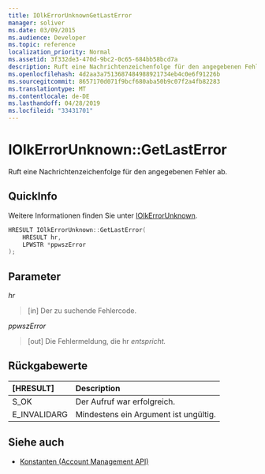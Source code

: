 ```yaml
---
title: IOlkErrorUnknownGetLastError
manager: soliver
ms.date: 03/09/2015
ms.audience: Developer
ms.topic: reference
localization_priority: Normal
ms.assetid: 3f332de3-470d-9bc2-0c65-684bb58bcd7a
description: Ruft eine Nachrichtenzeichenfolge für den angegebenen Fehler ab.
ms.openlocfilehash: 4d2aa3a7513687484988921734eb4c0e6f91226b
ms.sourcegitcommit: 8657170d071f9bcf680aba50b9c07f2a4fb82283
ms.translationtype: MT
ms.contentlocale: de-DE
ms.lasthandoff: 04/28/2019
ms.locfileid: "33431701"
---
```

# <a name="iolkerrorunknowngetlasterror"></a>IOlkErrorUnknown::GetLastError

Ruft eine Nachrichtenzeichenfolge für den angegebenen Fehler ab. 
  
## <a name="quick-info"></a>QuickInfo

Weitere Informationen finden Sie unter [IOlkErrorUnknown](iolkerrorunknown.md).
  
```cpp
HRESULT IOlkErrorUnknown::GetLastError(  
    HRESULT hr, 
    LPWSTR *ppwszError 
); 

```

## <a name="parameters"></a>Parameter

_hr_
  
> [in] Der zu suchende Fehlercode.
    
_ppwszError_
  
> [out] Die Fehlermeldung, die hr *entspricht.* 
    
## <a name="return-values"></a>Rückgabewerte

|**[HRESULT]**|**Description**|
|:-----|:-----|
|S_OK  <br/> |Der Aufruf war erfolgreich.  <br/> |
|E_INVALIDARG  <br/> |Mindestens ein Argument ist ungültig.  <br/> |
   
## <a name="see-also"></a>Siehe auch

- [Konstanten (Account Management API)](constants-account-management-api.md)

